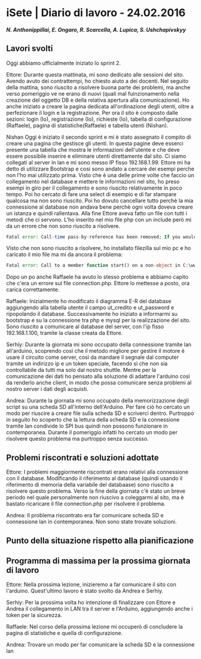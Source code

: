 # iSete | Diario di lavoro - 24.02.2016
##### N. Anthonippillai, E. Ongaro, R. Scarcella, A. Lupica, S. Ushchapivskyy

## Lavori svolti
Oggi abbiamo ufficialmente iniziato lo sprint 2.

Ettore:
Durante questa mattinata, mi sono dedicato alle sessioni del sito. Avendo avuto dei contrattempi, ho chiesto aiuto a dei docenti.
Nel seguito della mattina, sono riuscito a risolvere buona parte dei problemi, ma anche verso pomeriggio ve ne erano di nuovi (quali
mal fuinzionamento nella creazione del oggetto DB e della relativa apertura alla comunicazione).
Ho anche iniziato a creare la pagina dedicata all'ordinazione degli utenti, oltre a perfezionare il login e la registrazione.
Per ora il sito è composto dalle sezioni: login (Io), registrazione (Io), richieste (Io), tabella di configurazione (Raffaele), pagina di statistiche(Raffaele) e tabella utenti (Nishan).

Nishan
Oggi è iniziato il secondo sprint e mi è stato assegnato il compito di creare una pagina che gestisce gli utenti.
In questa pagine deve esserci presente una tabella che mostra le informazioni dell'utente e che deve essere possibile inserire e eliminare utenti direttamente dal sito.
Ci siamo collegati al server in lan e mi sono messo IP fisso 192.168.1.99.
Ettore mi ha detto di utilizzare Bootstrap e cosi sono andato a cercare dei esempi perche non l'ho mai utilizzato prima. Visto che è una delle prime volte che faccio un collegamento nel database e mettere le informazioni nel sito, ho preso esempi in giro per il collegamento e sono riuscito relativamente in poco tempo. Poi ho cercato di fare una select di esempio e di far stampare qualcosa ma non sono riuscito. Poi ho dovuto cancellare tutto perchè la mia connessione al database non andava bene perchè ogni volta doveva creare un istanza e quindi rallentava. Alla fine Ettore
aveva fatto un file con tutti i metodi che ci servono. L'ho inserito nel mio file php con un include però mi da un errore che non sono riuscito a risolvere.

~~~PHP
Fatal error: Call-time pass-by-reference has been removed; If you would like to pass argument by reference, modify the declaration of sess(). in C:\Users\Nishan\Desktop\connection.php on line 65.
~~~

Visto che non sono riuscito a risolvere, ho installato filezilla sul mio pc e ho caricato il mio file ma mi da ancora il problema:
~~~PHP
Fatal error: Call to a member function start() on a non-object in C:\www\phps\Utenti\index.php on line 3
~~~

Dopo un po anche Raffaele ha avuto lo stesso problema e abbiamo capito che c'era un errore sul file connection.php.
Ettore lo mettesse a posto, ora carica correttamente.

Raffaele:
Inizialmente ho modificato il diagramma E-R del database aggiungendo alla tabella utente il campo ut_credito e ut_password e ripopolando il database.
Successivamente ho iniziato a informarmi su bootstrap e su la connessione tra php e mysql per la realizzazione del sito.
Sono riuscito a comunicare al database del server, con l'ip fisso 192.168.1.100, tramite la classe creata da Ettore.

Serhiy:
Durante la giornata mi sono occupato della connessione tramite lan all'arduino, scoprendo così che il metodo migliore per gestire il motore è usare il circuito come server, così da mandare il segnale dal computer tramite un indirizzo ip e un token speciale, facendo sì che non sia controllabile da tutti ma solo dal nostro shuttle. Mentre per la comunicazione dei dati ho pensato alla soluzione di adattare l'arduino così da renderlo anche client, in modo che possa comunicare senza problemi al nostro server i dati degli acquisti.

Andrea:
Durante la giornata mi sono occupato della memorizzazione degli script su una scheda SD all'interno dell'Arduino. Per fare ciò ho cercato un modo per riuscire a creare file sulla scheda SD e scriverci dentro. Purtroppo in seguito ho scoperto che la lettura della scheda SD e la connessione tramite lan condivide lo SPI bus quindi non possono funzionare in contemporanea. Durante il pomeriggio infatti ho cercato un modo per risolvere questo problema ma purtroppo senza successo.


##  Problemi riscontrati e soluzioni adottate
Ettore: I problemi maggiormente riscontrati erano relativi alla connessione con il database. Modificando il riferimento al database (quindi usando il riferimento
di memoria della variabile del databaase) sono riuscito a risolvere questo problema. Verso la fine della giornata c'è stato un breve periodo nel quale personalmente
non riuscivo a coleggarmi al sito, ma è bastato ricaricare il file connection.php per risolvere il problema.

Andrea: Il problema riscontrato era far comunicare scheda SD e connessione lan in contemporanea. Non sono state trovate soluzioni.


##  Punto della situazione rispetto alla pianificazione


## Programma di massima per la prossima giornata di lavoro
Ettore: Nella prossima lezione, inizieremo a far comunicare il sito con l'arduino. Quest'ultimo lavoro è stato svolto da Andrea e Serhiy.

Serhiy:
Per la prossima volta ho intenzione di finalizzare con Ettore e Andrea il collegamento in LAN tra il server e l'Arduino, aggiungendo anche i token per la sicurezza.

Raffaele: Nel corso della prossima lezione mi occuperò di concludere la pagina di statistiche e quella di configurazione.

Andrea: Trovare un modo per far comunicare la scheda SD e la connessione lan
